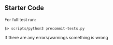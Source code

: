 ## Starter Code

For full test run:
```
$> scripts/python3 precommit-tests.py
```

If there are any errors/warnings something is wrong
